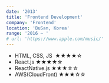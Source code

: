 ```yaml
---
date: '2013'
title: 'Frontend Development'
company: 'Frontend'
location: 'BuSan, Korea'
range: '2016 ~ '
# url: 'https://www.apple.com/music/'
---
```


- HTML, CSS, JS &nbsp;★★★★☆
- React.js ★★★★☆
- ReactNative.js ★★★☆☆
- AWS(CloudFront) ★★★☆☆
